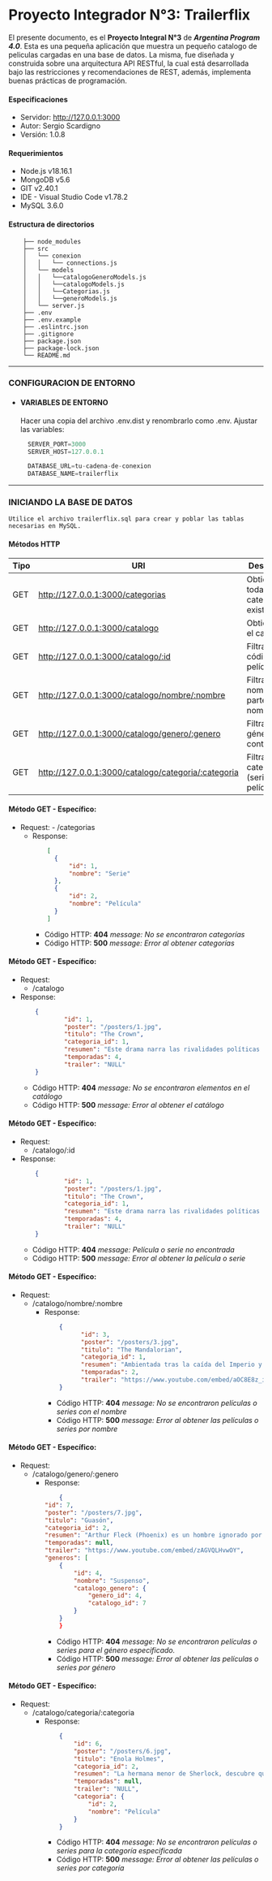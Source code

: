 # Proyecto Integrador N°3: Trailerflix

El presente documento, es el **Proyecto Integral N°3** de ***Argentina Program 4.0***. Esta es una pequeña aplicación
que muestra un pequeño catalogo de peliculas cargadas en una base de datos.
La misma, fue diseñada y construida sobre una arquitectura API RESTful, la cual está desarrollada bajo las 
restricciones y recomendaciones de REST, además, implementa buenas prácticas de programación.

#### Especificaciones
- Servidor: http://127.0.0.1:3000
- Autor: Sergio Scardigno
- Versión: 1.0.8

#### Requerimientos
- Node.js v18.16.1
- MongoDB v5.6
- GIT v2.40.1
- IDE - Visual Studio Code v1.78.2
- MySQL 3.6.0


#### Estructura de directorios
``` tree
    ├── node_modules
    ├── src
    │   └── conexion
    │   │   └── connections.js
    │   └── models
    │   │   └──catalogoGeneroModels.js
    │   │   └──catalogoModels.js
    │   │   └──Categorias.js
    │   │   └──generoModels.js
    │   └── server.js
    ├── .env
    ├── .env.example
    ├── .eslintrc.json
    ├── .gitignore
    ├── package.json
    ├── package-lock.json 
    └── README.md
```

---
### CONFIGURACION DE ENTORNO
- #### VARIABLES DE ENTORNO
    Hacer una copia del archivo .env.dist y renombrarlo como .env. Ajustar las variables:

  ``` js
    SERVER_PORT=3000
    SERVER_HOST=127.0.0.1

    DATABASE_URL=tu-cadena-de-conexion
    DATABASE_NAME=trailerflix
  ```


---
### INICIANDO LA BASE DE DATOS
    Utilice el archivo trailerflix.sql para crear y poblar las tablas necesarias en MySQL.

#### Métodos HTTP
| Tipo | URI | Descripción |
|------|-----|-------------|
| GET | http://127.0.0.1:3000/categorias | Obtiene todas las categorías existentes |
| GET | http://127.0.0.1:3000/catalogo | Obtiene todo el catálogo|
| GET | http://127.0.0.1:3000/catalogo/:id | Filtra por código de la película/serie|
| GET | http://127.0.0.1:3000/catalogo/nombre/:nombre | Filtra por nombre o parte del nombre |
| GET | http://127.0.0.1:3000/catalogo/genero/:genero | Filtra por género del contenido |
| GET | http://127.0.0.1:3000/catalogo/categoria/:categoria | Filtra por categoría (serie, película, etc.) |


#### Método GET - Específico:
- Request:
        - /categorias
  - Response:
      ``` json
          [
            {
                "id": 1,
                "nombre": "Serie"
            },
            {
                "id": 2,
                "nombre": "Película"
            }
          ]
      ```
      - Código HTTP: **404** *message: No se encontraron categorías*
      - Código HTTP: **500** *message: Error al obtener categorías*


#### Método GET - Específico:
- Request:
    - /catalogo
- Response:
    ``` json
        {
                "id": 1,
                "poster": "/posters/1.jpg",
                "titulo": "The Crown",
                "categoria_id": 1,
                "resumen": "Este drama narra las rivalidades políticas y el romance de la reina Isabel II, así como los sucesos que moldearon la segunda mitad del siglo XX.",
                "temporadas": 4,
                "trailer": "NULL"
        }
    ```
    - Código HTTP: **404** *message: No se encontraron elementos en el catálogo*
    - Código HTTP: **500** *message: Error al obtener el catálogo*

#### Método GET - Específico:
- Request:
  - /catalogo/:id
- Response:
    ``` json
        {
                "id": 1,
                "poster": "/posters/1.jpg",
                "titulo": "The Crown",
                "categoria_id": 1,
                "resumen": "Este drama narra las rivalidades políticas y el romance de la reina Isabel II, así como los sucesos que moldearon la segunda mitad del siglo XX.",
                "temporadas": 4,
                "trailer": "NULL"
        }
    ```
  - Código HTTP: **404** *message: Película o serie no encontrada*
  - Código HTTP: **500** *message: Error al obtener la película o serie*

#### Método GET - Específico:
- Request:
  - /catalogo/nombre/:nombre
    - Response:
        ``` json
            {
                  "id": 3,
                  "poster": "/posters/3.jpg",
                  "titulo": "The Mandalorian",
                  "categoria_id": 1,
                  "resumen": "Ambientada tras la caída del Imperio y antes de la aparición de la Primera Orden, la serie sigue los pasos de un pistolero solitario en las aventuras que protagoniza en los confines de la galaxia, donde no alcanza la autoridad de la Nueva República.",
                  "temporadas": 2,
                  "trailer": "https://www.youtube.com/embed/aOC8E8z_ifw"
            }
        ```
      - Código HTTP: **404** *message: No se encontraron películas o series con el nombre*
      - Código HTTP: **500** *message: Error al obtener las películas o series por nombre*

#### Método GET - Específico:
- Request:
  - /catalogo/genero/:genero
    - Response:
        ``` json
            {
        "id": 7,
        "poster": "/posters/7.jpg",
        "titulo": "Guasón",
        "categoria_id": 2,
        "resumen": "Arthur Fleck (Phoenix) es un hombre ignorado por la sociedad, cuya motivación en la vida es hacer reír. Pero una serie de trágicos acontecimientos le llevarán a ver el mundo de otra forma. Película basada en el popular personaje de DC Comics Joker, conocido como archivillano de Batman, pero que en este film tomará un cariz más realista y oscuro.",
        "temporadas": null,
        "trailer": "https://www.youtube.com/embed/zAGVQLHvwOY",
        "generos": [
            {
                "id": 4,
                "nombre": "Suspenso",
                "catalogo_genero": {
                    "genero_id": 4,
                    "catalogo_id": 7
                }
            }
            }
        ```
      - Código HTTP: **404** *message: No se encontraron películas o series para el género especificado.*
      - Código HTTP: **500** *message: Error al obtener las películas o series por género*

#### Método GET - Específico:
- Request:
  - /catalogo/categoria/:categoria
    - Response:
        ``` json
            {
                "id": 6,
                "poster": "/posters/6.jpg",
                "titulo": "Enola Holmes",
                "categoria_id": 2,
                "resumen": "La hermana menor de Sherlock, descubre que su madre ha desaparecido y se dispone a encontrarla. En su búsqueda, saca a relucir el sabueso que corre por sus venas y se encuentra con una conspiración que gira en torno a un misterioso lord, demostrando que su ilustre hermano no es el único talento en la familia.",
                "temporadas": null,
                "trailer": "NULL",
                "categoria": {
                    "id": 2,
                    "nombre": "Película"
                }
            }
        ```
      - Código HTTP: **404** *message: No se encontraron películas o series para la categoría especificada*
      - Código HTTP: **500** *message: Error al obtener las películas o series por categoría*